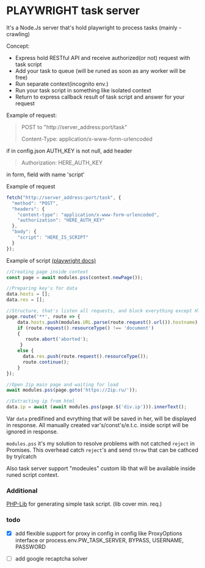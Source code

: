 # PLAYWRIGHT task server
It's a Node.Js server that's hold playwright to process tasks (mainly - crawling)

Concept:
- Express hold RESTful API and receive authorized(or not) request with task script
- Add your task to queue (will be runed as soon as any worker will be free)
- Run separate context(incognito env.)
- Run your task script in something like isolated context
- Return to express callback result of task script and answer for your request


Example of request:
>POST to "http://server_address:port/task"
>
>Content-Type: application/x-www-form-urlencoded

if in config.json AUTH_KEY is not null, add header
>Authorization: HERE_AUTH_KEY

in form, field with name 'script' 

Example of request
```js
fetch("http://server_address:port/task", {
  "method": "POST",
  "headers": {
    "content-type": "application/x-www-form-urlencoded",
    "authorization": "HERE_AUTH_KEY"
  },
  "body": {
    "script": "HERE_IS_SCRIPT"
  }
});
```

Example of script [(playwright docs)](https://playwright.dev/)
```js
//Creating page inside context
const page = await modules.pss(context.newPage());

//Preparing key's for data
data.hosts = [];
data.res = [];

//Structure, that's listen all requests, and block everything except HTML and log req.
page.route('**', route => {
    data.hosts.push(modules.URL.parse(route.request().url()).hostname);
    if (route.request().resourceType() !== 'document') 
    {
       route.abort('aborted');
     }
    else {
      data.res.push(route.request().resourceType());
      route.continue();
    }
});

//Open 2ip main page and waiting for load
await modules.pss(page.goto('https://2ip.ru/'));

//Extracting ip from html
data.ip = await (await modules.pss(page.$('div.ip'))).innerText();
``` 
Var `data` predifined and evrything that will be saved in her, will be displayed in response. All manually created var's/const's/e.t.c. inside script will be ignored in response.   

`modules.pss` it's my solution to resolve problems with not catched `reject` in Promises.
This overhead catch `reject`'s and send `throw` that can be cathced by try/catch

Also task server support "modeules" custom lib that will be available inside runed script context.

### Additional
[PHP-Lib](https://github.com/luka-dev/playwright-php) for generating simple task script. (lib cover min. req.)

### todo
- [x] add flexible support for proxy in config
in config like ProxyOptions interface or process.env.PW_TASK_SERVER, BYPASS, USERNAME, PASSWORD

- [ ] add google recaptcha solver
